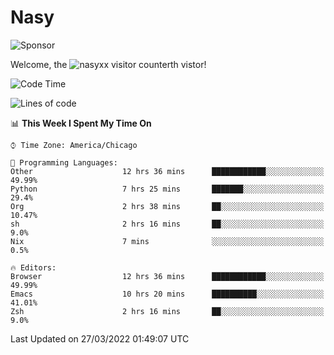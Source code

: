 # Nasy

<!--
<p align="center">
<img height="200" src="https://github-readme-stats.vercel.app/api?username=nasyxx&count_private=true&show_icons=true&theme=dracula&include_all_commits=true"/>
<img height="200" src="https://github-readme-stats.vercel.app/api/top-langs/?username=nasyxx&theme=dracula&hide=html,jupyter+notebook&count_private=true&show_icons=true"/>
</p>

  
----------------
-->

![Sponsor](https://img.shields.io/static/v1.svg?label=Sponsor&message=%E2%9D%A4&logo=GitHub&style=flat&color=pink)
 
Welcome, the ![nasyxx visitor counter](https://count.getloli.com/get/@nasyxx?theme=rule34)th vistor!
 
<!--START_SECTION:waka-->
![Code Time](http://img.shields.io/badge/Code%20Time-2%2C085%20hrs%208%20mins-blue)

![Lines of code](https://img.shields.io/badge/From%20Hello%20World%20I%27ve%20Written-5%20Million%20lines%20of%20code-blue)

📊 **This Week I Spent My Time On** 

```text
⌚︎ Time Zone: America/Chicago

💬 Programming Languages: 
Other                    12 hrs 36 mins      ████████████░░░░░░░░░░░░░   49.99% 
Python                   7 hrs 25 mins       ███████░░░░░░░░░░░░░░░░░░   29.4% 
Org                      2 hrs 38 mins       ██░░░░░░░░░░░░░░░░░░░░░░░   10.47% 
sh                       2 hrs 16 mins       ██░░░░░░░░░░░░░░░░░░░░░░░   9.0% 
Nix                      7 mins              ░░░░░░░░░░░░░░░░░░░░░░░░░   0.5%

🔥 Editors: 
Browser                  12 hrs 36 mins      ████████████░░░░░░░░░░░░░   49.99% 
Emacs                    10 hrs 20 mins      ██████████░░░░░░░░░░░░░░░   41.01% 
Zsh                      2 hrs 16 mins       ██░░░░░░░░░░░░░░░░░░░░░░░   9.0%

```


 Last Updated on 27/03/2022 01:49:07 UTC
<!--END_SECTION:waka-->

<!-- ![visitors](https://visitor-badge.laobi.icu/badge?page_id=nasyxx.nasyxx) -->
